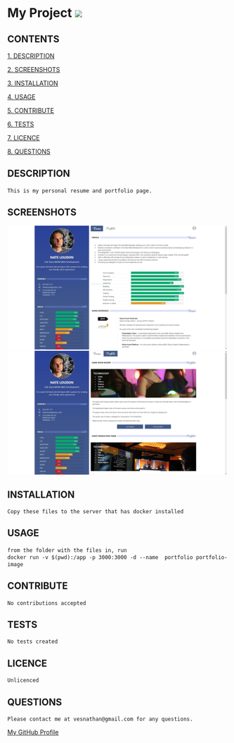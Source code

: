 
# My Project <img src="https://img.shields.io/badge/License-GPLv3-blue.svg" />

## CONTENTS

[1. DESCRIPTION](#DESCRIPTION)

[2. SCREENSHOTS](#SCREENSHOTS)

[3. INSTALLATION](#INSTALLATION)

[4. USAGE](#USAGE)

[5. CONTRIBUTE](#CONTRIBUTE)

[6. TESTS](#TESTS)

[7. LICENCE](#LICENCE)

[8. QUESTIONS](#QUESTIONS)


<a id="DESCRIPTION"></a>
## DESCRIPTION

    This is my personal resume and portfolio page.

<a id="SCREENSHOTS"></a>
## SCREENSHOTS
<img src="./assets/images/screenshots/Capture.JPG" width="500"/>

<img src="./assets/images/screenshots/Capture2.JPG" width="500"/>


<a id="INSTALLATION"></a>
## INSTALLATION

    Copy these files to the server that has docker installed   
    
    

<a id="USAGE"></a>
## USAGE

    from the folder with the files in, run  
    docker run -v $(pwd):/app -p 3000:3000 -d --name  portfolio portfolio-image  

<a id="CONTRIBUTE"></a>
## CONTRIBUTE

    No contributions accepted

<a id="TESTS"></a>
## TESTS

    No tests created

<a id="LICENCE"></a>
## LICENCE
    
    Unlicenced
	
<a id="QUESTIONS"></a>
## QUESTIONS

    Please contact me at vesnathan@gmail.com for any questions.
[My GitHub Profile](https://github.com/vesnathan)

